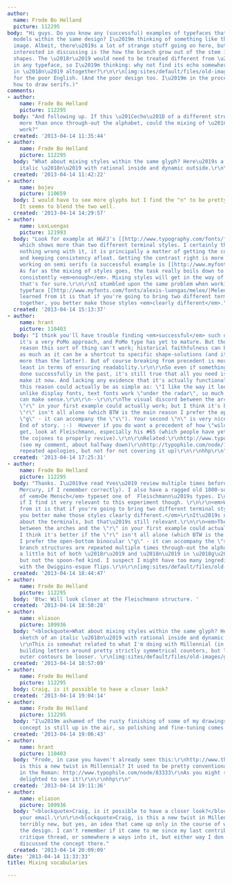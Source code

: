 ```yaml
---
author:
  name: Frode Bo Helland
  picture: 112295
body: "Hi guys. Do you know any (successful) examples of typefaces that mix historical
  models within the same design? I\u2019m thinking of something like the attached
  image. Albeit, there\u2019s a lot of strange stuff going on here, but the part I\u2019m
  interested in discussing is the how the branch grow out of the stem in r/a vs. n-based
  shapes. The \u2018r\u2019 would need to be treated different from \u2018n\u2019
  in any typeface, so I\u2019m thinking: why not find its echo somewhere else than
  in \u2018n\u2019 altogether?\r\n\r\n[img:sites/default/files/old-images/mixing_4928.png]\r\n\r\nApologies
  for the poor English. (And the poor design too. I\u2019m in the process of learning
  how to draw serifs.)"
comments:
- author:
    name: Frode Bo Helland
    picture: 112295
  body: "And following up. If this \u201Cecho\u201D of a different structure is repeated
    more than once through-out the alphabet, could the mixing of \u201Cvocabularies\u201D
    work?"
  created: '2013-04-14 11:35:44'
- author:
    name: Frode Bo Helland
    picture: 112295
  body: "What about mixing styles within the same glyph? Here\u2019s a sketch of an
    italic \u2018n\u2019 with rational inside and dynamic outside.\r\n\r\n[img:sites/default/files/old-images/halfnhalf_4402.png]"
  created: '2013-04-14 11:42:22'
- author:
    name: bojev
    picture: 110659
  body: I would have to see more glyphs but I find the "n" to be pretty interesting.
    It seems to blend the two well.
  created: '2013-04-14 14:29:57'
- author:
    name: LexLuengas
    picture: 121993
  body: "Look for example at H&FJ's [[http://www.typography.com/fonts/font_overview.php?productLineID=100017|Mercury]],
    which shows more than two different terminal styles. I certainly think there's
    nothing wrong with it, it is principally a matter of getting the contrast right
    and keeping consistency afloat. Getting the contrast right is more difficult when
    working on semi serifs (a successful example is [[http://www.myfonts.com/fonts/urw/alcuin/|Alcuin]]).
    As far as the mixing of styles goes, the task really boils down to mixing them
    consistently <em>enough</em>. Mixing styles will get in the way of achieving consistency,
    that's for sure.\r\n\r\nI stumbled upon the same problem when working on my last
    typeface [[http://www.myfonts.com/fonts/alexis-luengas/meleo/|Meleo]]. What I
    learned from it is that if you're going to bring two different terminal styles
    together, you better make those styles <em>clearly different</em>."
  created: '2013-04-14 15:13:37'
- author:
    name: hrant
    picture: 110403
  body: "I think you'll have trouble finding <em>successful</em> such designs because
    it's a very PoMo approach, and PoMo type has yet to mature. But there is zero
    reason this sort of thing can't work; historical faithfulness can be a crutch
    as much as it can be a shortcut to specific shape-solutions (and it's rarely much
    more than the latter). But of course breaking from precedent is more work, not
    least in terms of ensuring readability.\r\n\r\nSo even if something hasn't been
    done successfully in the past, it's still true that all you need is a reason to
    make it now. And lacking any evidence that it's actually functionally harmful,
    this reason could actually be as simple as: \"I like the way it looks.\" And remember,
    unlike display fonts, text fonts work \"under the radar\", so much stranger stuff
    can make sense.\r\n\r\n--\r\n\r\nThe visual discord between the arches and the
    \"r\" in your first example could actually work; but I think it's better if the
    \"r\" isn't all alone (which BTW is the main reason I prefer the open-bottom binocular
    \"g\" - it can accompany the \"s\"). Your second \"n\" is very nice, and promising.
    End of story. :-)  However if you do want a precedent of how \"wild\" things can
    get, look at Fleischmann, especially his #65 (which people have yet to develop
    the cojones to properly revive).\r\n\r\nRelated:\r\nhttp://www.typographer.org/2005_06_01_digests.html
    (see my comment, about halfway down)\r\nhttp://typophile.com/node/13307 (with
    repeated apologies, but not for not covering it up)\r\n\r\nhhp\r\n"
  created: '2013-04-14 17:25:31'
- author:
    name: Frode Bo Helland
    picture: 112295
  body: "Thanks. I\u2019ve read Yves\u2019 review multiple times before (it mentions
    Mercury, if I remember correctly). I also have a ragged old 1800-something edition
    of <em>De Mensch</em> typeset one of  Fleischmann\u2019s types. I\u2019m not sure
    if I find it very relevant to this experiment though. \r\n\r\n<em>What I learned
    from it is that if you're going to bring two different terminal styles together,
    you better make those styles clearly different.</em>\r\nIt\u2019s not so much
    about the terminals, but that\u2019s still relevant.\r\n\r\n<em>The visual discord
    between the arches and the \"r\" in your first example could actually work; but
    I think it's better if the \"r\" isn't all alone (which BTW is the main reason
    I prefer the open-bottom binocular \"g\" - it can accompany the \"s\").</em>\r\nBoth
    branch structures are repeated multiple times through-out the alphabet. There\u2019s
    a little bit of both \u2018r\u2019 and \u2018n\u2019 in \u2018g\u2019, for example,
    but not the spoon-fed kind. I suspect I might have too many ingredients though,
    with the Dwiggins-esque flips.\r\n\r\n[img:sites/default/files/old-images/two_4969.png]\r\n\r\n"
  created: '2013-04-14 18:44:47'
- author:
    name: Frode Bo Helland
    picture: 112295
  body: 'Btw: Will look closer at the Fleischmann structure. '
  created: '2013-04-14 18:50:28'
- author:
    name: eliason
    picture: 109936
  body: "<blockquote>What about mixing styles within the same glyph? Here\u2019s a
    sketch of an italic \u2018n\u2019 with rational inside and dynamic outside.</blockquote>\r\n
    \r\nThis is somewhat related to what I'm doing with Millennial (in progress):
    building letters around pretty strictly symmetrical counters, but letting the
    outer contours be looser. \r\n[img:sites/default/files/old-images/gnu_3854.png]"
  created: '2013-04-14 18:57:09'
- author:
    name: Frode Bo Helland
    picture: 112295
  body: Craig, is it possible to have a closer look?
  created: '2013-04-14 19:04:14'
- author:
    name: Frode Bo Helland
    picture: 112295
  body: "I\u2019m ashamed of the rusty finishing of some of my drawings here. The
    concept is still up in the air, so polishing and fine-tuning comes later."
  created: '2013-04-14 19:06:43'
- author:
    name: hrant
    picture: 110403
  body: "Frode, in case you haven't already seen this:\r\nhttp://www.themicrofoundry.com/other/Fman65.gif\r\n\r\nCraig,
    is this a new twist in Millennial? It used to be pretty conventional, at least
    in the Roman: http://www.typophile.com/node/83333\r\nAs you might suspect, I'm
    delighted to see it!\r\n\r\nhhp\r\n"
  created: '2013-04-14 19:11:36'
- author:
    name: eliason
    picture: 109936
  body: "<blockquote>Craig, is it possible to have a closer look?</blockquote>\r\n\r\nCheck
    your email.\r\n\r\n<blockquote>Craig, is this a new twist in Millennial?</blockquote>\r\n\r\nNot
    terribly new, but yes, an idea that came up only in the course of working out
    the design. I can't remember if it came to me since my last contribution to that
    critique thread, or somewhere a ways into it, but either way I don't think we
    discussed the concept there."
  created: '2013-04-14 20:09:09'
date: '2013-04-14 11:33:33'
title: Mixing vocabularies

---
```

